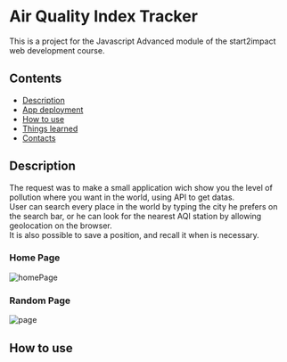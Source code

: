 # Air Quality Index Tracker
This is a project for the Javascript Advanced module of the start2impact web development course.
<br>
## Contents
- [Description](#description)
- [App deployment](#app-deployment)
- [How to use](#how-to-use)
- [Things learned](#things-learned)
- [Contacts](#contacts)

## Description
The request was to make a small application wich show you the level of pollution where you want in the world, using API to get datas.
<br>
User can search every place in the world by typing the city he prefers on the search bar, or he can look for the nearest AQI station by allowing geolocation on the browser.
<br>
It is also possible to save a position, and recall it when is necessary.
<br>
### Home Page
![homePage](https://user-images.githubusercontent.com/84512004/139426752-e70caabd-6d8a-43ae-8bcd-36ef56b6ddb3.png)
### Random Page
![page](https://user-images.githubusercontent.com/84512004/139426855-53d6674f-dfb2-4e64-8ab2-399f67d299ef.png)


## How to use
